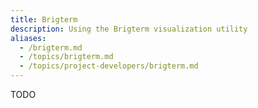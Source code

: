 ```yaml
---
title: Brigterm
description: Using the Brigterm visualization utility
aliases:
  - /brigterm.md
  - /topics/brigterm.md
  - /topics/project-developers/brigterm.md
---
```


TODO
